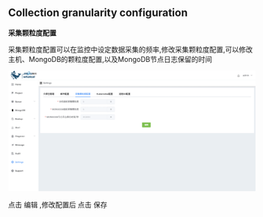 ## Collection granularity configuration

**采集颗粒度配置**

采集颗粒度配置可以在监控中设定数据采集的频率,修改采集颗粒度配置,可以修改主机、MongoDB的颗粒度配置,以及MongoDB节点日志保留的时间



![1](../../../../images/whalealPlatformImages/Collectiongranularityconfiguration.png)

点击 编辑 ,修改配置后 点击 保存